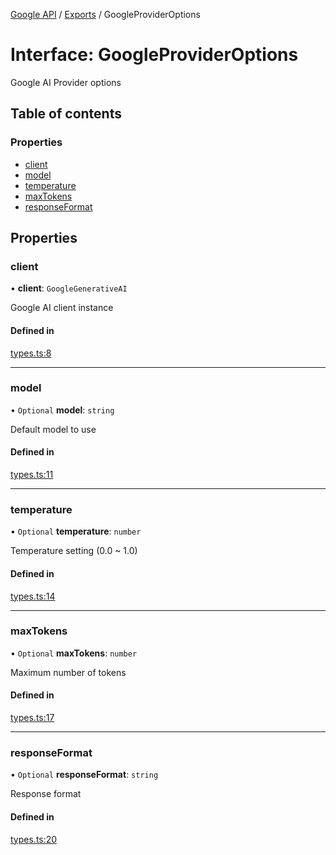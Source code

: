 <!-- 
 ⚠️  AUTO-GENERATED FILE - DO NOT EDIT MANUALLY
 This file is automatically generated by scripts/docs-generator.js
 To make changes, edit the source TypeScript files or update the generator script
-->

[Google API](../../) / [Exports](../modules) / GoogleProviderOptions

# Interface: GoogleProviderOptions

Google AI Provider options

## Table of contents

### Properties

- [client](GoogleProviderOptions#client)
- [model](GoogleProviderOptions#model)
- [temperature](GoogleProviderOptions#temperature)
- [maxTokens](GoogleProviderOptions#maxtokens)
- [responseFormat](GoogleProviderOptions#responseformat)

## Properties

### client

• **client**: `GoogleGenerativeAI`

Google AI client instance

#### Defined in

[types.ts:8](https://github.com/woojubb/robota/blob/a30a05a48bffaad2a16dd1a2033d90e93b7392cf/packages/google/src/types.ts#L8)

___

### model

• `Optional` **model**: `string`

Default model to use

#### Defined in

[types.ts:11](https://github.com/woojubb/robota/blob/a30a05a48bffaad2a16dd1a2033d90e93b7392cf/packages/google/src/types.ts#L11)

___

### temperature

• `Optional` **temperature**: `number`

Temperature setting (0.0 ~ 1.0)

#### Defined in

[types.ts:14](https://github.com/woojubb/robota/blob/a30a05a48bffaad2a16dd1a2033d90e93b7392cf/packages/google/src/types.ts#L14)

___

### maxTokens

• `Optional` **maxTokens**: `number`

Maximum number of tokens

#### Defined in

[types.ts:17](https://github.com/woojubb/robota/blob/a30a05a48bffaad2a16dd1a2033d90e93b7392cf/packages/google/src/types.ts#L17)

___

### responseFormat

• `Optional` **responseFormat**: `string`

Response format

#### Defined in

[types.ts:20](https://github.com/woojubb/robota/blob/a30a05a48bffaad2a16dd1a2033d90e93b7392cf/packages/google/src/types.ts#L20)
